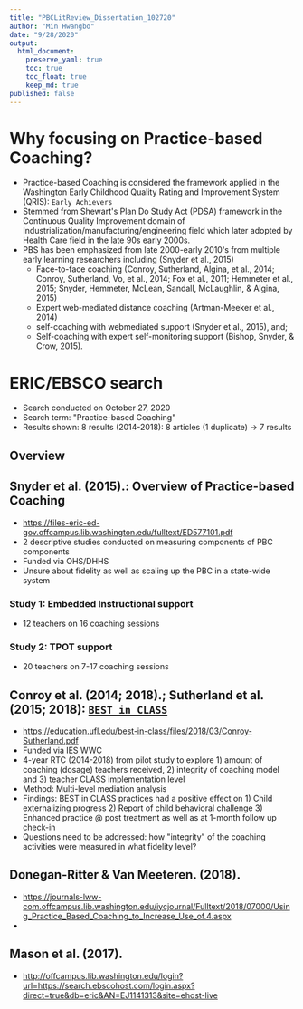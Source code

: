 ```yaml
---
title: "PBCLitReview_Dissertation_102720"
author: "Min Hwangbo"
date: "9/28/2020"
output:
  html_document:
    preserve_yaml: true
    toc: true
    toc_float: true
    keep_md: true
published: false
---
```




# Why focusing on Practice-based Coaching?

* Practice-based Coaching is considered the framework applied in the Washington Early Childhood Quality Rating and Improvement System (QRIS): `Early Achievers`
* Stemmed from Shewart's Plan Do Study Act (PDSA) framework in the Continuous Quality Improvement domain of Industrialization/manufacturing/engineering field which later adopted by Health Care field in the late 90s early 2000s.
* PBS has been emphasized from late 2000-early 2010's from multiple early learning researchers including (Snyder et al., 2015)
  * Face-to-face coaching (Conroy, Sutherland, Algina, et al., 2014; Conroy, Sutherland, Vo, et al., 2014; Fox et al., 2011; Hemmeter et al., 2015; Snyder, Hemmeter, McLean, Sandall, McLaughlin, & Algina, 2015)
  * Expert web-mediated distance coaching (Artman-Meeker et al., 2014)
  * self-coaching with webmediated support (Snyder et al., 2015), and;
  * Self-coaching with expert self-monitoring support (Bishop, Snyder, & Crow, 2015). 


# ERIC/EBSCO search
* Search conducted on October 27, 2020
* Search term: "Practice-based Coaching"
* Results shown: 8 results (2014-2018): 8 articles (1 duplicate) -> 7 results


## Overview

## Snyder et al. (2015).: Overview of Practice-based Coaching
* https://files-eric-ed-gov.offcampus.lib.washington.edu/fulltext/ED577101.pdf
* 2 descriptive studies conducted on measuring components of PBC components
* Funded via OHS/DHHS
* Unsure about fidelity as well as scaling up the PBC in a state-wide system

### Study 1: Embedded Instructional support
* 12 teachers on 16 coaching sessions

### Study 2: TPOT support
* 20 teachers on 7-17 coaching sessions

## Conroy et al. (2014; 2018).; Sutherland et al.(2015; 2018): [`BEST in CLASS`](https://education.ufl.edu/best-in-class/)
* https://education.ufl.edu/best-in-class/files/2018/03/Conroy-Sutherland.pdf
* Funded via IES WWC
* 4-year RTC (2014-2018) from pilot study to explore 1) amount of coaching (dosage) teachers received, 2) integrity of coaching model and 3) teacher CLASS implementation level
* Method: Multi-level mediation analysis
* Findings: BEST in CLASS practices had a positive effect on 1) Child externalizing progress 2) Report of child behavioral challenge 3) Enhanced practice @ post treatment as well as at 1-month follow up check-in
* Questions need to be addressed: how "integrity" of the coaching activities were measured in what fidelity level?

## Donegan-Ritter & Van Meeteren. (2018).
* https://journals-lww-com.offcampus.lib.washington.edu/iycjournal/Fulltext/2018/07000/Using_Practice_Based_Coaching_to_Increase_Use_of.4.aspx
*

## Mason et al. (2017).
* http://offcampus.lib.washington.edu/login?url=https://search.ebscohost.com/login.aspx?direct=true&db=eric&AN=EJ1141313&site=ehost-live
